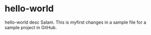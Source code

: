 # hello-world
hello-world desc
Salam. This is myfirst changes in a sample file for a sample project in 
GitHub.
